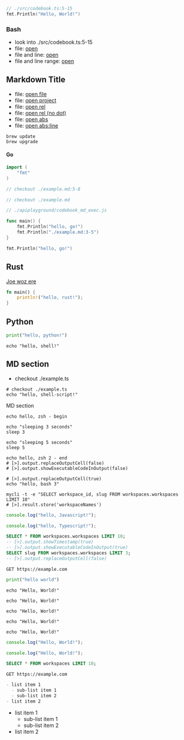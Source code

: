 ```go
// ./src/codebook.ts:5-15
fmt.Println("Hello, World!")
```

### Bash

- look into ./src/codebook.ts:5-15
- file: [open](./src/codebook.ts)
- file and line: [open](./src/codebook.ts:5)
- file and line range: [open](./src/codebook.ts:5-8)

## Markdown Title

- file: [open file](file://Users/tijoe/example.ts)
- file: [open project](/example.ts)
- file: [open rel](./example.ts)
- file: [open rel (no dot)](example.ts)
- file: [open abs](/Users/tijoe/example.ts)
- file: [open abs:line](/Users/tijoe/example.ts:5)

```shellscript
brew update
brew upgrade
```

#### Go

```go
import (
    "fmt"
)

// checkout ./example.md:5-8

// checkout ./example.md

// ./apiplayground/codebook_md_exec.js

func main() {
    fmt.Println("hello, go!")
    fmt.Println("./example.md:3-5")
}
```

```go
fmt.Println("hello, go!")
```

## Rust

<a href="https://marketplace.visualstudio.com/items?itemName=josephbergevin.codebook-md">Joe woz ere</a>

```rust
fn main() {
    println!("hello, rust!");
}
```

## Python

```python
print("hello, python!")
```

```shellscript
echo "hello, shell!"
```

## MD section

- checkout ./example.ts

```shellscript
# checkout ./example.ts
echo "hello, shell-script!"
```

MD section

```shellscript
echo hello, zsh - begin

echo "sleeping 3 seconds"
sleep 3

echo "sleeping 5 seconds"
sleep 5

echo hello, zsh 2 - end
# [>].output.replaceOutputCell(false)
# [>].output.showExecutableCodeInOutput(false)
```

```shellscript
# [>].output.replaceOutputCell(true)
echo "hello, bash 3"
```

```shellscript
mycli -t -e "SELECT workspace_id, slug FROM workspaces.workspaces LIMIT 10"
# [>].result.store('workspaceNames')
```

```javascript
console.log("hello, Javascript!");
```

```typescript
console.log("hello, Typescript!");
```

```sql
SELECT * FROM workspaces.workspaces LIMIT 10;
-- [>].output.showTimestamp(true)
-- [>].output.showExecutableCodeInOutput(true)
SELECT slug FROM workspaces.workspaces LIMIT 3;
-- [>].output.replaceOutputCell(false)
```

```http
GET https://example.com
```

```python
print("hello world")
```

```shellscript
echo "Hello, World!"
```

```shellscript
echo "Hello, World!"
```

```shellscript
echo "Hello, World!"
```

```shellscript
echo "Hello, World!"
```

```shellscript
echo "Hello, World!"
```

```javascript
console.log("Hello, World!");
```

```typescript
console.log("Hello, World!");
```

```sql
SELECT * FROM workspaces LIMIT 10;
```

```http
GET https://example.com
```

```markdown
- list item 1
  - sub-list item 1
  - sub-list item 2
- list item 2

```

- list item 1
  - sub-list item 1
  - sub-list item 2
- list item 2